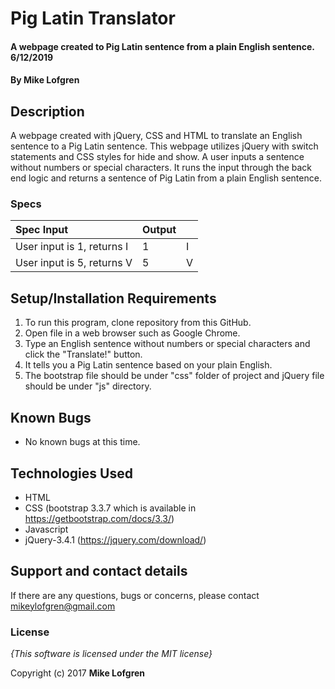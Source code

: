 # Pig Latin Translator

#### A webpage created to Pig Latin sentence from a plain English sentence. 6/12/2019

#### By **Mike Lofgren**

## Description

A webpage created with jQuery, CSS and HTML to translate an English sentence to a Pig Latin sentence.
This webpage utilizes jQuery with switch statements and CSS styles for hide and show.
A user inputs a sentence without numbers or special characters.
It runs the input through the back end logic and returns a sentence of Pig Latin from a plain English sentence.

### Specs
| Spec                  Input|     Output          |                          |
| :------------------------- | :------------------ | :---------------------- |
| User input is 1, returns I | 1                   | I                       |
|User input is 5, returns V  | 5                   | V                       |


## Setup/Installation Requirements

1. To run this program, clone repository from this GitHub.
2. Open file in a web browser such as Google Chrome.
3. Type an English sentence without numbers or special characters and click the "Translate!" button.
4. It tells you a Pig Latin sentence based on your plain English.
5. The bootstrap file should be under "css" folder of project and jQuery file should be under "js" directory.

## Known Bugs
* No known bugs at this time.

## Technologies Used
  * HTML
  * CSS (bootstrap 3.3.7 which is available in https://getbootstrap.com/docs/3.3/)
  * Javascript
  * jQuery-3.4.1 (https://jquery.com/download/)

## Support and contact details

If there are any questions, bugs or concerns, please contact mikeylofgren@gmail.com 

### License

*{This software is licensed under the MIT license}*

Copyright (c) 2017 **Mike Lofgren**
